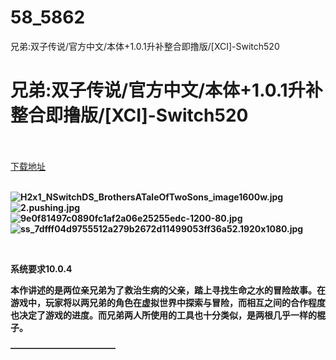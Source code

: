 # 58_5862
兄弟:双子传说/官方中文/本体+1.0.1升补整合即撸版/[XCI]-Switch520
# 兄弟:双子传说/官方中文/本体+1.0.1升补整合即撸版/[XCI]-Switch520
 <br/></br>
[下载地址](https://www.switch520.cc/article/5862 "下载地址")
<br/></br>

<p><strong><img title="H2x1_NSwitchDS_BrothersATaleOfTwoSons_image1600w.jpg" src="https://www.switch520.cc/muke_img/2021_06_13_f3e01b748988b.jpg" alt="H2x1_NSwitchDS_BrothersATaleOfTwoSons_image1600w.jpg"></strong><br>
<strong><img title="2.pushing.jpg" src="https://www.switch520.cc/muke_img/2021_06_13_d47baa0a52322.jpg" alt="2.pushing.jpg"></strong><br>
<strong><img title="9e0f81497c0890fc1af2a06e25255edc-1200-80.jpg" src="https://www.switch520.cc/muke_img/2021_06_13_b9a2674d5853f.jpg" alt="9e0f81497c0890fc1af2a06e25255edc-1200-80.jpg"></strong><br>
<strong><img title="ss_7dfff04d9755512a279b2672d11499053ff36a52.1920x1080.jpg" src="https://www.switch520.cc/muke_img/2021_06_13_827da04e18312.jpg" alt="ss_7dfff04d9755512a279b2672d11499053ff36a52.1920x1080.jpg"></strong></p>
<p>&nbsp;</p>
<p><strong>系统要求10.0.4</strong></p>
<p><strong>本作讲述的是两位亲兄弟为了救治生病的父亲，踏上寻找生命之水的冒险故事。在游戏中，玩家将以两兄弟的角色在虚拟世界中探索与冒险，而相互之间的合作程度也决定了游戏的进度。而兄弟两人所使用的工具也十分类似，是两根几乎一样的棍子。</strong></p>
<p><strong>————————————</strong></p>
